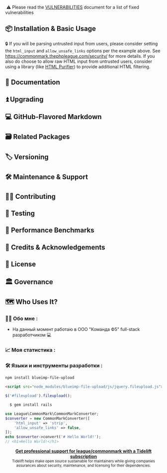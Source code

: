 ![]()
⚠️ Please read the [VULNERABILITIES](VULNERABILITIES.md) document for a list of
fixed vulnerabilities
## 📦 Installation & Basic Usage

🔒 If you will be parsing untrusted input from users, please consider setting the `html_input` and `allow_unsafe_links` options per the example above. See <https://commonmark.thephpleague.com/security/> for more details. If you also do choose to allow raw HTML input from untrusted users, consider using a library (like [HTML Purifier](https://github.com/ezyang/htmlpurifier)) to provide additional HTML filtering.
## 📓 Documentation
## ⏫ Upgrading
## 💻 GitHub-Flavored Markdown
## 🗃️ Related Packages
## 🏷️ Versioning
## 🛠️ Maintenance & Support
## 👷‍♀️ Contributing
## 🧪 Testing
## 🚀 Performance Benchmarks
## 👥 Credits & Acknowledgements
## 📄 License
## 🏛️ Governance
## 🗺️ Who Uses It?
### 👨‍💻 Обо мне :
- На данный момент работаю в ООО "Команда Ф5" full-stack разработчиком 💻
### 📈 Моя статистика :
### 🛠️ Языки и инструменты разработки :



```sh
npm install blueimp-file-upload
```
```html
<script src="node_modules/blueimp-file-upload/js/jquery.fileupload.js"></script>
```
```js
$('#fileupload').fileupload();
```
  ```bash
    $ gem install rails
  ```

```php
use League\CommonMark\CommonMarkConverter;
$converter = new CommonMarkConverter([
    'html_input' => 'strip',
    'allow_unsafe_links' => false,
]);
echo $converter->convert('# Hello World!');
// <h1>Hello World!</h1>
```

<div align="center">
    <b>
        <a href="https://tidelift.com/subscription/pkg/packagist-league-commonmark?utm_source=packagist-league-commonmark&utm_medium=referral&utm_campaign=readme">Get professional support for league/commonmark with a Tidelift subscription</a>
    </b>
    <br>
    <sub>
        Tidelift helps make open source sustainable for maintainers while giving companies<br>assurances about security, maintenance, and licensing for their dependencies.
    </sub>
</div>
